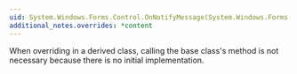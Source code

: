 ```yaml
---
uid: System.Windows.Forms.Control.OnNotifyMessage(System.Windows.Forms.Message)
additional_notes.overrides: *content
---
```


<p>When overriding <xref href="System.Windows.Forms.Control.OnNotifyMessage(System.Windows.Forms.Message)"></xref> in a derived class, calling the base class's <xref href="System.Windows.Forms.Control.OnNotifyMessage(System.Windows.Forms.Message)"></xref> method is not necessary because there is no initial implementation.</p>


